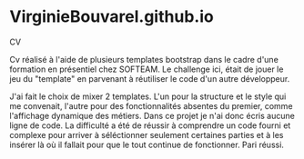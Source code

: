 # VirginieBouvarel.github.io
CV

Cv réalisé à l'aide de plusieurs templates bootstrap dans le cadre d'une formation en présentiel chez SOFTEAM. 
Le challenge ici, était de jouer le jeu du "template" en parvenant à réutiliser le code d'un autre développeur.

J'ai fait le choix de mixer 2 templates. 
L'un pour la structure et le style qui me convenait, l'autre pour des fonctionnalités absentes du premier, comme l'affichage dynamique des métiers.
Dans ce projet je n'ai donc écris aucune ligne de code. 
La difficulté a été de réussir à comprendre un code fourni et complexe pour arriver à séléctionner seulement certaines parties et à les insérer là où il fallait pour que le tout continue de fonctionner.
Pari réussi.

